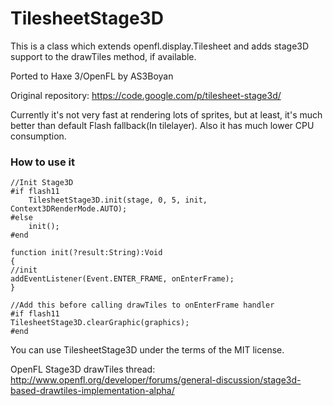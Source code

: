 TilesheetStage3D
================

This is a class which extends openfl.display.Tilesheet and adds stage3D support to the drawTiles method, if available.

Ported to Haxe 3/OpenFL by AS3Boyan

Original repository: https://code.google.com/p/tilesheet-stage3d/

Currently it's not very fast at rendering lots of sprites, but at least, it's much better than default Flash fallback(In tilelayer).
Also it has much lower CPU consumption.

### How to use it
    //Init Stage3D
    #if flash11
        TilesheetStage3D.init(stage, 0, 5, init, Context3DRenderMode.AUTO);
    #else
        init();
    #end
		
    function init(?result:String):Void
    {
    //init
    addEventListener(Event.ENTER_FRAME, onEnterFrame);
    }
		
    //Add this before calling drawTiles to onEnterFrame handler
    #if flash11
    TilesheetStage3D.clearGraphic(graphics);
    #end

You can use TilesheetStage3D under the terms of the MIT license.

OpenFL Stage3D drawTiles thread:
http://www.openfl.org/developer/forums/general-discussion/stage3d-based-drawtiles-implementation-alpha/
